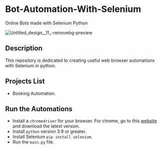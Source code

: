 # Bot-Automation-With-Selenium
Online Bots made with Selenium Python

![Untitled_design__11_-removebg-preview](https://user-images.githubusercontent.com/106478752/189076232-d7155f0a-5909-4697-919e-83938eca5f04.png)

## Description
This repository is dedicated to creating useful web browser automations with Selenium in python.

## Projects List
* Booking Automation.

## Run the Automations
- Install a `chromedriver` for your browser. For chrome, go to this [website](https://chromedriver.chromium.org/downloads) and download the latest version.
- Install `python` version 3.9 or greater.
- Install Selenium `pip install selenium`.
- Run the `main.py` file.
